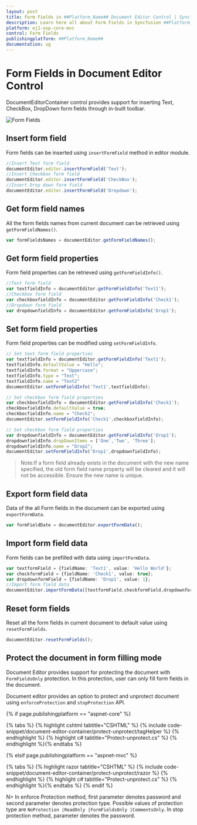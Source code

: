 ```yaml
---
layout: post
title: Form Fields in ##Platform_Name## Document Editor Control | Syncfusion
description: Learn here all about Form Fields in Syncfusion ##Platform_Name## Document Editor control of Syncfusion Essential JS 2 and more.
platform: ej2-asp-core-mvc
control: Form Fields
publishingplatform: ##Platform_Name##
documentation: ug
---
```



# Form Fields in Document Editor Control

DocumentEditorContainer control provides support for inserting Text, CheckBox, DropDown form fields through in-built toolbar.

![Form Fields](images/toolbar-form-fields.png)

## Insert form field

Form fields can be inserted using `insertFormField` method in editor module.

```typescript
//Insert Text form field
documentEditor.editor.insertFormField('Text');
//Insert Checkbox form field
documentEditor.editor.insertFormField('CheckBox');
//Insert Drop down form field
documentEditor.editor.insertFormField('Dropdown');
```

## Get form field names

All the form fields names from current document can be retrieved using `getFormFieldNames()`.

```typescript
var formFieldsNames = documentEditor.getFormFieldNames();
```

## Get form field properties

Form field properties can be retrieved using `getFormFieldInfo()`.

```typescript
//Text form field
var textfieldInfo = documentEditor.getFormFieldInfo('Text1');
//Checkbox form field
var checkboxfieldInfo = documentEditor.getFormFieldInfo('Check1');
//Dropdown form field
var dropdownfieldInfo = documentEditor.getFormFieldInfo('Drop1');
```

## Set form field properties

Form field properties can be modified using `setFormFieldInfo`.

```typescript
// Set text form field properties
var textfieldInfo = documentEditor.getFormFieldInfo('Text1');
textfieldInfo.defaultValue = "Hello";
textfieldInfo.format = "Uppercase";
textfieldInfo.type = "Text";
textfieldInfo.name = "Text2"
documentEditor.setFormFieldInfo('Text1',textfieldInfo);

// Set checkbox form field properties
var checkboxfieldInfo = documentEditor.getFormFieldInfo('Check1');
checkboxfieldInfo.defaultValue = true;
checkbocfieldInfo.name = "Check2";
documentEditor.setFormFieldInfo('Check1',checkboxfieldInfo);

// Set checkbox form field properties
var dropdownfieldInfo = documentEditor.getFormFieldInfo('Drop1');
dropdownfieldInfo.dropDownItems = ['One','Two', 'Three'];
dropdownfieldInfo.name = "Drop2";
documentEditor.setFormFieldInfo('Drop1',dropdownfieldInfo);
```

>Note:If a form field already exists in the document with the new name specified, the old form field name property will be cleared and it will not be accessible. Ensure the new name is unique.

## Export form field data

Data of the all Form fields in the document can be exported using `exportFormData`.

```typescript
var formFieldDate = documentEditor.exportFormData();
```

## Import form field data

Form fields can be prefilled with data using `importFormData`.

```typescript
var textformField = {fieldName: 'Text1', value: 'Hello World'};
var checkformField = {fieldName: 'Check1', value: true};
var dropdownformField = {fieldName: 'Drop1', value: 1};
//Import form field data
documentEditor.importFormData([textformField,checkformField,dropdownformField]);
```

## Reset form fields

Reset all the form fields in current document to default value using `resetFormFields`.

```typescript
documentEditor.resetFormFields();
```

## Protect the document in form filling mode

Document Editor provides support for protecting the document with `FormFieldsOnly` protection. In this protection, user can only fill form fields in the document.

Document editor provides an option to protect and unprotect document using `enforceProtection` and `stopProtection` API.

{% if page.publishingplatform == "aspnet-core" %}

{% tabs %}
{% highlight cshtml tabtitle="CSHTML" %}
{% include code-snippet/document-editor-container/protect-unprotect/tagHelper %}
{% endhighlight %}
{% highlight c# tabtitle="Protect-unprotect.cs" %}
{% endhighlight %}{% endtabs %}

{% elsif page.publishingplatform == "aspnet-mvc" %}

{% tabs %}
{% highlight razor tabtitle="CSHTML" %}
{% include code-snippet/document-editor-container/protect-unprotect/razor %}
{% endhighlight %}
{% highlight c# tabtitle="Protect-unprotect.cs" %}
{% endhighlight %}{% endtabs %}
{% endif %}

N> In enforce Protection method, first parameter denotes password and second parameter denotes protection type. Possible values of protection type are `NoProtection |ReadOnly |FormFieldsOnly |CommentsOnly`. In stop protection method, parameter denotes the password.